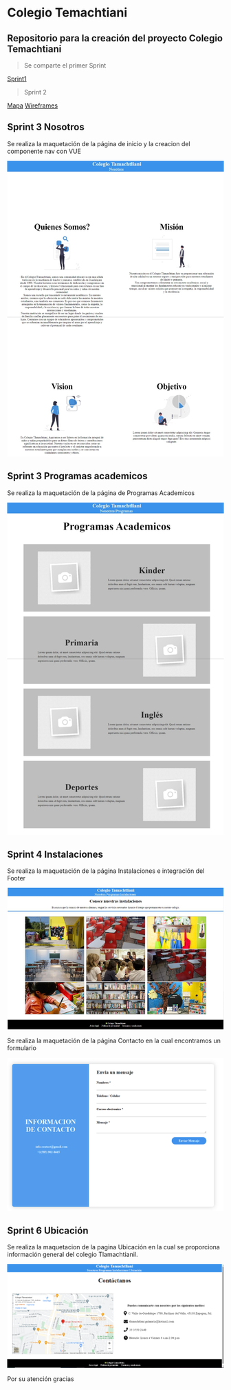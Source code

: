 # Colegio Temachtiani

## Repositorio para la creación del proyecto Colegio Temachtiani

> Se comparte el primer Sprint

[Sprint1](https://github.com/Lflores2022/Colegio-Tamachtliani/blob/main/documentos/sprint_1.pdf)

>Sprint 2

[Mapa](https://lucid.app/lucidspark/95a0e9ad-6877-4c7b-ae02-20b6c2a86825/edit?viewport_loc=-767%2C81%2C4098%2C1953%2C0_0&invitationId=inv_1d1cf5c6-e3ce-4499-b01e-cb4b9759fe79)
[Wireframes](https://lucid.app/lucidchart/59243544-1365-41c5-9198-e03a0fc2c544/edit?viewport_loc=-472%2C-130%2C5234%2C2376%2C0_0&invitationId=inv_f69a486c-ef21-43c2-a11d-5839e6381065)

## Sprint 3 Nosotros

Se realiza la maquetación de la página de inicio y la creacion del componente nav con VUE

![Sprint3](./documentos/sprint%203.jpeg)

## Sprint 3 Programas academicos

Se realiza la maquetación de la página de Programas Academicos

![Sprint4](./documentos/sprint%204.jpeg)

## Sprint 4 Instalaciones

Se realiza la maquetación de la página Instalaciones e integración del Footer

![Sprint4](./documentos/instalaciones.png)

Se realiza la maquetación de la página Contacto en la cual encontramos un formulario

![Sprint4](./documentos/pagina_form.png)

## Sprint 6 Ubicación

Se realiza la maquetacion de la pagina Ubicación en la cual se proporciona información general del colegio Tlamachtianil.

![Sprint4](./documentos/ubicacion.png)

Por su atención gracias
